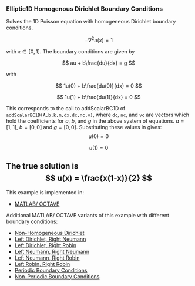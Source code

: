 ### Elliptic1D Homogenous Dirichlet Boundary Conditions

Solves the 1D Poisson equation with homogeneous Dirichlet boundary conditions.

$$
-\nabla^2 u(x) = 1
$$

with $x\in[0,1]$. The boundary conditions are given by

$$
au + b\frac{du}{dx} = g
$$

with 

$$
1u(0) + b\frac{du(0)}{dx} = 0
$$

$$
1u(1) + b\frac{du(1)}{dx} = 0
$$

This corresponds to the call to addScalarBC1D of `addScalarBC1D(A,b,k,m,dx,dc,nc,v)`, where `dc`, `nc`, and `vc` are vectors which hold the coefficients for $a$, $b$, and $g$ in the above system of equations. $a=[1,1]$, $b=[0,0]$ and $g=[0,0]$. Substituting these values in gives:
$$
u(0) = 0
$$ 

$$
u(1) = 0
$$

The true solution is
$$
u(x) = \frac{x(1-x)}{2}
$$
---

This example is implemented in:
- [MATLAB/ OCTAVE](https://github.com/csrc-sdsu/mole/blob/master/examples/matlab/elliptic1DHomogeneousDirichlet.m)

Additional MATLAB/ OCTAVE variants of this example with different boundary conditions:
- [Non-Homogeneous Dirichlet](https://github.com/csrc-sdsu/mole/blob/master/examples/matlab/elliptic1DNonHomogeneousDirichlet.m)
- [Left Dirichlet, Right Neumann](https://github.com/csrc-sdsu/mole/blob/master/examples/matlab/elliptic1DLeftDirichletRightNeumann.m)
- [Left Dirichlet, Right Robin](https://github.com/csrc-sdsu/mole/blob/master/examples/matlab/elliptic1DLeftDirichletRightRobin.m)
- [Left Neumann, Right Neumann](https://github.com/csrc-sdsu/mole/blob/master/examples/matlab/elliptic1DLeftNeumannRightNeumann.m)
- [Left Neumann, Right Robin](https://github.com/csrc-sdsu/mole/blob/master/examples/matlab/elliptic1DLeftNeumannRightRobin.m)
- [Left Robin, Right Robin](https://github.com/csrc-sdsu/mole/blob/master/examples/matlab/elliptic1DLeftRobinRightRobin.m)
- [Periodic Boundary Conditions](https://github.com/csrc-sdsu/mole/blob/master/examples/matlab/elliptic1DPeriodicBC.m)
- [Non-Periodic Boundary Conditions](https://github.com/csrc-sdsu/mole/blob/master/examples/matlab/elliptic1DNonPeriodicBC.m)